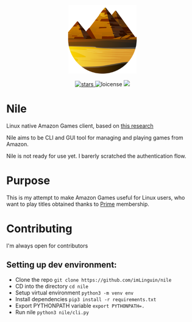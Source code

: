 <p align="center">
    <img width="180px" src="assets/icon.svg" alt="Logo" />
</p>

<p align="center">
    <a href="https://github.com/imLinguin/nile/stargazers">
        <img src="https://img.shields.io/github/stars/imLinguin/nile?color=d98e04" alt="stars"/>
    </a>
    <img src="https://img.shields.io/github/license/imLinguin/nile?color=d98e03" alt="loicense"/>
    <a href="https://ko-fi.com/imlinguin" target="_blank">
        <img src="https://img.shields.io/badge/Ko--Fi-Donate-d98e04?style=flat&logo=ko-fi" />
    </a>
</p>

# Nile
Linux native Amazon Games client, based on [this research](https://github.com/Lariaa/GameLauncherResearch/wiki/Amazon-Games)

Nile aims to be CLI and GUI tool for managing and playing games from Amazon. 

Nile is not ready for use yet. I barerly scratched the authentication flow.

# Purpose
This is my attempt to make Amazon Games useful for Linux users, who want to play titles obtained thanks to [Prime](https://prime.amazon.com) membership.


# Contributing

I'm always open for contributors

## Setting up dev environment:
- Clone the repo `git clone https://github.com/imLinguin/nile`
- CD into the directory `cd nile`
- Setup virtual environment `python3 -m venv env`
- Install dependencies `pip3 install -r requirements.txt`
- Export PYTHONPATH variable `export PYTHONPATH=.`
- Run nile `python3 nile/cli.py`